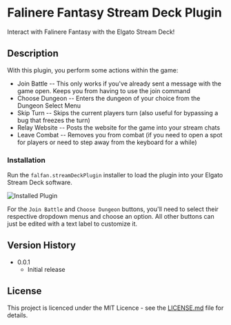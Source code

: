 # Falinere Fantasy Stream Deck Plugin

Interact with Falinere Fantasy with the Elgato Stream Deck!

## Description

With this plugin, you perform some actions within the game:

- Join Battle -- This only works if you've already sent a message with the game open. Keeps you from having to use the join command
- Choose Dungeon -- Enters the dungeon of your choice from the Dungeon Select Menu
- Skip Turn -- Skips the current players turn (also useful for bypassing a bug that freezes the turn)
- Relay Website -- Posts the website for the game into your stream chats
- Leave Combat -- Removes you from combat (if you need to open a spot for players or need to step away from the keyboard for a while)

### Installation

Run the `falfan.streamDeckPlugin` installer to load the plugin into your Elgato Stream Deck software.

![Installed Plugin](docs/image/installed_plugin.jpg)

For the `Join Battle` and `Choose Dungeon` buttons, you'll need to select their respective dropdown menus and choose an option. All other buttons can just be edited with a text label to customize it.


## Version History
* 0.0.1
    * Initial release

## License
This project is licenced under the MIT Licence - see the [LICENSE.md](./LICENCE.md) file for details.
